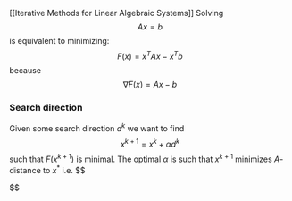 [[Iterative Methods for Linear Algebraic Systems]]
Solving 
$$
Ax=b
$$
is equivalent to minimizing:
$$
F(x)=x^{T}Ax-x^{T}b
$$
because 
$$
\nabla F(x) = Ax - b
$$
### Search direction
Given some search direction $d^{k}$ we want to find
$$
x^{k+1}=x^{k}+\alpha d^{k}
$$
such that $F(x^{k+1})$ is minimal.
The optimal $\alpha$ is such that $x^{k+1}$ minimizes $A$-distance to $x^{*}$ i.e. 
$$

$$